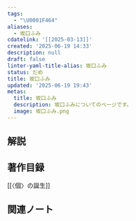 ```yaml
---
tags:
  - "\U0001F464"
aliases:
  - 坂口ふみ
cdatelink: '[[2025-03-13]]'
created: '2025-06-19 14:33'
description: null
draft: false
linter-yaml-title-alias: 坂口ふみ
status: だめ
title: 坂口ふみ
updated: '2025-06-19 19:43'
metas:
  title: 坂口ふみ
  description: 坂口ふみについてのページです。
  image: 坂口ふみ.png
---
```

## 解説

## 著作目録
[[〈個〉の誕生]]
## 関連ノート

